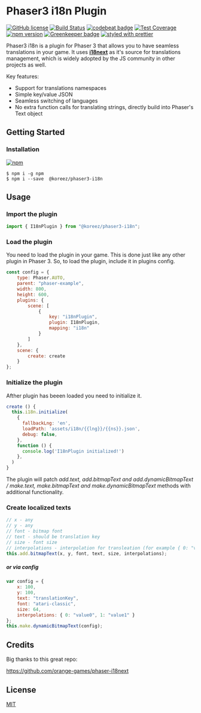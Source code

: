 # Phaser3 i18n Plugin

[![GitHub license](https://img.shields.io/badge/license-MIT-green.svg)](https://github.com/RobotlegsJS/RobotlegsJS/blob/master/LICENSE)
[![Build Status](https://secure.travis-ci.org/koreezgames/phaser3-i18n-plugin.svg?branch=master)](https://travis-ci.org/koreezgames/phaser3-i18n-plugin)
[![codebeat badge](https://codebeat.co/badges/e3792494-1875-4826-be00-2124148b9287)](https://codebeat.co/projects/github-com-koreezgames-phaser3-i18n-plugin-master)
[![Test Coverage](https://api.codeclimate.com/v1/badges/63e0c72189fa97ca55db/test_coverage)](https://codeclimate.com/github/koreezgames/phaser3-i18n-plugin/test_coverage)
[![npm version](https://badge.fury.io/js/%40koreez%2Fphaser3-i18n.svg)](https://badge.fury.io/js/%40koreez%2Fphaser3-i18n)
[![Greenkeeper badge](https://badges.greenkeeper.io/koreezgames/phaser3-i18n-plugin.svg)](https://greenkeeper.io/)
[![styled with prettier](https://img.shields.io/badge/styled_with-prettier-ff69b4.svg)](https://github.com/prettier/prettier)

Phaser3 i18n is a plugin for Phaser 3 that allows you to have seamless translations in your game. It uses **[i18next](https://github.com/i18next/i18next)** as it's source for translations management, which is widely adopted by the JS community in other projects as well.

Key features:

-   Support for translations namespaces
-   Simple key/value JSON
-   Seamless switching of languages
-   No extra function calls for translating strings, directly build into Phaser's Text object

## Getting Started

### Installation

[![npm](https://img.shields.io/npm/dt/@koreez/phaser3-i18n.svg)](https://www.npmjs.com/package/@koreez/phaser3-i18n)

```shell
$ npm i -g npm
$ npm i --save  @koreez/phaser3-i18n
```

## Usage

### Import the plugin

```javascript
import { I18nPlugin } from "@koreez/phaser3-i18n";
```

### Load the plugin

You need to load the plugin in your game. This is done just like any other plugin in Phaser 3.
So, to load the plugin, include it in plugins config.

```javascript
const config = {
    type: Phaser.AUTO,
    parent: "phaser-example",
    width: 800,
    height: 600,
    plugins: {
        scene: [
            {
                key: "i18nPlugin",
                plugin: I18nPlugin,
                mapping: "i18n"
            }
        ]
    },
    scene: {
        create: create
    }
};
```

### Initialize the plugin

Afther plugin has beeen loaded you need to initialize it.

```javascript
create () {
  this.i18n.initialize(
    {
      fallbackLng: 'en',
      loadPath: 'assets/i18n/{{lng}}/{{ns}}.json',
      debug: false,
    },
    function () {
      console.log('I18nPlugin initialized!')
    },
  )
}
```

The plugin will patch _add.text, add.bitmapText and add.dynamicBitmapText / make.text, make.bitmapText and make.dynamicBitmapText_ methods with additional functionality.

### Create localized texts

```javascript
// x - any
// y - any
// font - bitmap font
// text - should be translation key
// size - font size
// interpolations - interpolation for transleation (for example { 0: "value0", 1: "value1" }), note this is not required parametr
this.add.bitmapText(x, y, font, text, size, interpolations);
```

##### **_or via config_**

```javascript
var config = {
    x: 100,
    y: 100,
    text: "translationKey",
    font: "atari-classic",
    size: 64,
    interpolations: { 0: "value0", 1: "value1" }
};
this.make.dynamicBitmapText(config);
```

## Credits

Big thanks to this great repo:

https://github.com/orange-games/phaser-i18next

## License

[MIT](LICENSE)
